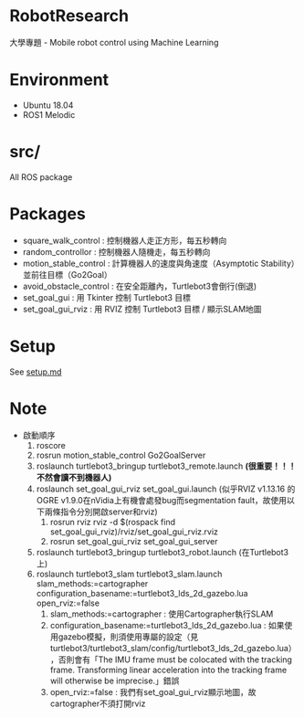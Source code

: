 # RobotResearch
大學專題 - Mobile robot control using Machine Learning

# Environment
* Ubuntu 18.04
* ROS1 Melodic

# src/ 
All ROS package

# Packages
* square_walk_control : 控制機器人走正方形，每五秒轉向
* random_controllor : 控制機器人隨機走，每五秒轉向
* motion_stable_control : 計算機器人的速度與角速度（Asymptotic Stability）並前往目標（Go2Goal）
* avoid_obstacle_control : 在安全距離內，Turtlebot3會倒行(倒退) 
* set_goal_gui : 用 Tkinter 控制 Turtlebot3 目標
* set_goal_gui_rviz : 用 RVIZ 控制 Turtlebot3 目標 / 顯示SLAM地圖

# Setup
See [setup.md](setup.md)

# Note
* 啟動順序
	1. roscore 
	2. rosrun motion_stable_control Go2GoalServer 
	3. roslaunch turtlebot3_bringup turtlebot3_remote.launch **(很重要！！！不然會讀不到機器人)**
	4. roslaunch set_goal_gui_rviz set_goal_gui.launch (似乎RVIZ v1.13.16 的OGRE v1.9.0在nVidia上有機會處發bug而segmentation fault，故使用以下兩條指令分別開啟server和rviz)
		1. rosrun rviz rviz -d $(rospack find set_goal_gui_rviz)/rviz/set_goal_gui_rviz.rviz
		2. rosrun set_goal_gui_rviz set_goal_gui_server
	5. roslaunch turtlebot3_bringup turtlebot3_robot.launch (在Turtlebot3 上)
	6. roslaunch turtlebot3_slam turtlebot3_slam.launch slam_methods:=cartographer configuration_basename:=turtlebot3_lds_2d_gazebo.lua open_rviz:=false
		1. slam_methods:=cartographer : 使用Cartographer執行SLAM
		2. configuration_basename:=turtlebot3_lds_2d_gazebo.lua : 如果使用gazebo模擬，則須使用專屬的設定（見turtlebot3/turtlebot3_slam/config/turtlebot3_lds_2d_gazebo.lua），否則會有「The IMU frame must be colocated with the tracking frame. Transforming linear acceleration into the tracking frame will otherwise be imprecise.」錯誤
		3. open_rviz:=false : 我們有set_goal_gui_rviz顯示地圖，故cartographer不須打開rviz

